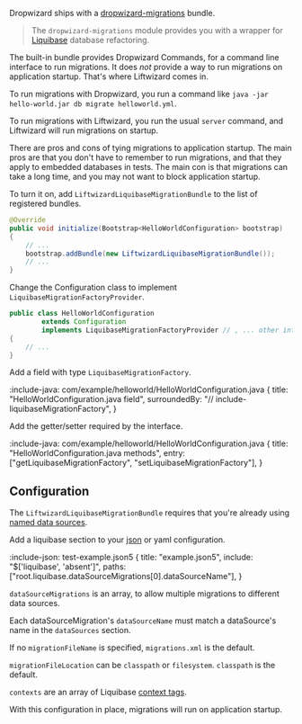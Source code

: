 Dropwizard ships with a [dropwizard-migrations](https://www.dropwizard.io/en/latest/manual/migrations.html) bundle.

> The `dropwizard-migrations` module provides you with a wrapper for [Liquibase](https://www.liquibase.org/) database refactoring.

The built-in bundle provides Dropwizard Commands, for a command line interface to run migrations. It does _not_ provide a way to run migrations on application startup. That's where Liftwizard comes in.

To run migrations with Dropwizard, you run a command like `java -jar hello-world.jar db migrate helloworld.yml`.

To run migrations with Liftwizard, you run the usual `server` command, and Liftwizard will run migrations on startup.

There are pros and cons of tying migrations to application startup. The main pros are that you don't have to remember to run migrations, and that they apply to embedded databases in tests. The main con is that migrations can take a long time, and you may not want to block application startup.

To turn it on, add `LiftwizardLiquibaseMigrationBundle` to the list of registered bundles.

```java {title: "HelloWorldApplication.initialize()"}
@Override
public void initialize(Bootstrap<HelloWorldConfiguration> bootstrap)
{
    // ...
    bootstrap.addBundle(new LiftwizardLiquibaseMigrationBundle());
    // ...
}
```

Change the Configuration class to implement `LiquibaseMigrationFactoryProvider`.

```java {title: "HelloWorldConfiguration.java"}
public class HelloWorldConfiguration
        extends Configuration
        implements LiquibaseMigrationFactoryProvider // , ... other interfaces
{
    // ...
}
```

Add a field with type `LiquibaseMigrationFactory`.

:include-java: com/example/helloworld/HelloWorldConfiguration.java {
title: "HelloWorldConfiguration.java field",
surroundedBy: "// include-liquibaseMigrationFactory",
}

Add the getter/setter required by the interface.

:include-java: com/example/helloworld/HelloWorldConfiguration.java {
title: "HelloWorldConfiguration.java methods",
entry: ["getLiquibaseMigrationFactory", "setLiquibaseMigrationFactory"],
}

## Configuration

The `LiftwizardLiquibaseMigrationBundle` requires that you're already using [named data sources](database/named-data-source.md).

Add a liquibase section to your [json](configuration/json5-configuration.md) or yaml configuration.

:include-json: test-example.json5 {
title: "example.json5",
include: "$['liquibase', 'absent']",
paths: ["root.liquibase.dataSourceMigrations[0].dataSourceName"],
}

`dataSourceMigrations` is an array, to allow multiple migrations to different data sources.

Each dataSourceMigration's `dataSourceName` must match a dataSource's name in the `dataSources` section.

If no `migrationFileName` is specified, `migrations.xml` is the default.

`migrationFileLocation` can be `classpath` or `filesystem`. `classpath` is the default.

`contexts` are an array of Liquibase [context tags](https://docs.liquibase.com/concepts/changelogs/attributes/contexts.html).

With this configuration in place, migrations will run on application startup.
